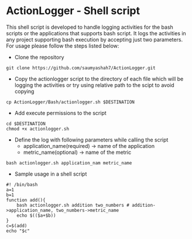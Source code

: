 # ActionLogger - Shell script

This shell script is developed to handle logging activities for the bash scripts or the applications that supports bash script. It logs the activities in any project supporting bash execution by accepting just two parameters. For usage please follow the steps listed below:

- Clone the repository
```
git clone https://github.com/saumyashah7/ActionLogger.git
```

- Copy the actionlogger script to the directory of each file which will be logging the activities or try using relative path to the scipt to avoid copying
```
cp ActionLogger/Bash/actionlogger.sh $DESTINATION
```

- Add execute permissions to the script
```
cd $DESTINATION
chmod +x actionlogger.sh
```

- Define the log with following parameters while calling the script
	- application_name(required) -> name of the application
	- metric_name(optional) -> name of the metric
```
bash actionlogger.sh application_nam metric_name
```

- Sample usage in a shell script
```
#! /bin/bash
a=1
b=1
function add(){
	bash actionlogger.sh addition two_numbers # addition->application_name, two_numbers->metric_name 
	echo $(($a+$b))
}
c=$(add)
echo "$c"
```
